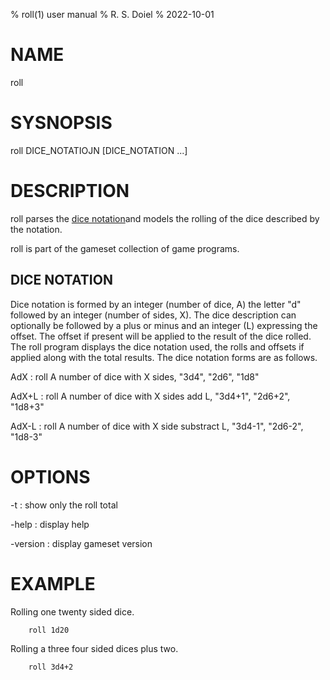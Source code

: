 % roll(1) user manual
% R. S. Doiel
% 2022-10-01

# NAME

roll

# SYSNOPSIS

roll DICE_NOTATIOJN [DICE_NOTATION ...]

# DESCRIPTION

roll parses the [dice notation](https://en.wikipedia.org/wiki/Dice_notation)and models the rolling of the dice described by the notation.

roll is part of the gameset collection of game programs.

## DICE NOTATION

Dice notation is formed by an integer (number of dice, A) the letter "d" followed by an integer (number of sides, X). The dice description can optionally be followed by a plus or minus and an integer (L) expressing the offset. The offset if present will be applied to the result of the dice rolled.  The roll program displays the dice notation used, the rolls and offsets if applied along with the total results. The dice notation forms are as follows.

AdX
: roll A number of dice with X sides, "3d4", "2d6", "1d8"

AdX+L
: roll A number of dice with X sides add L, "3d4+1", "2d6+2", "1d8+3"

AdX-L
: roll A number of dice with X side substract L, "3d4-1", "2d6-2", "1d8-3"


# OPTIONS

-t
: show only the roll total

-help
: display help

-version
: display gameset version

# EXAMPLE

Rolling one twenty sided dice.

```
	roll 1d20
```

Rolling a three four sided dices plus two.

```
	roll 3d4+2
```


